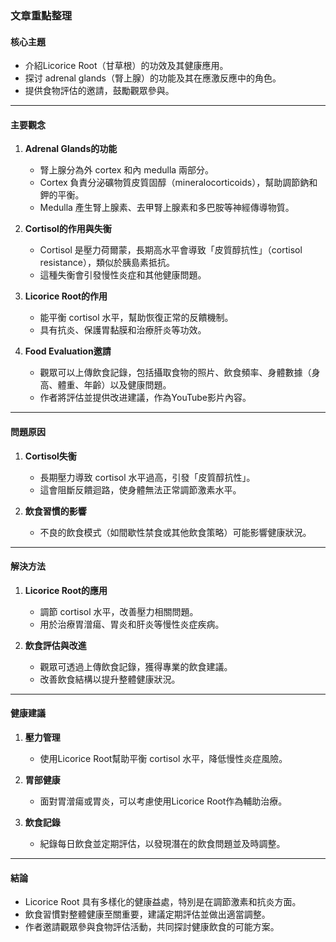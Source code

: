 ### 文章重點整理

#### 核心主題
- 介紹Licorice Root（甘草根）的功效及其健康應用。
- 探讨 adrenal glands（腎上腺）的功能及其在應激反應中的角色。
- 提供食物評估的邀請，鼓勵觀眾參與。

---

#### 主要觀念

1. **Adrenal Glands的功能**  
   - 腎上腺分為外 cortex 和內 medulla 兩部分。  
   - Cortex 負責分泌礦物質皮質固醇（mineralocorticoids），幫助調節鈉和鉀的平衡。  
   - Medulla 產生腎上腺素、去甲腎上腺素和多巴胺等神經傳導物質。

2. **Cortisol的作用與失衡**  
   - Cortisol 是壓力荷爾蒙，長期高水平會導致「皮質醇抗性」（cortisol resistance），類似於胰島素抵抗。  
   - 這種失衡會引發慢性炎症和其他健康問題。

3. **Licorice Root的作用**  
   - 能平衡 cortisol 水平，幫助恢復正常的反饋機制。  
   - 具有抗炎、保護胃黏膜和治療肝炎等功效。

4. **Food Evaluation邀請**  
   - 觀眾可以上傳飲食記錄，包括攝取食物的照片、飲食頻率、身體數據（身高、體重、年齡）以及健康問題。  
   - 作者將評估並提供改进建議，作為YouTube影片內容。

---

#### 問題原因

1. **Cortisol失衡**  
   - 長期壓力導致 cortisol 水平過高，引發「皮質醇抗性」。  
   - 這會阻斷反饋迴路，使身體無法正常調節激素水平。

2. **飲食習慣的影響**  
   - 不良的飲食模式（如間歇性禁食或其他飲食策略）可能影響健康狀況。

---

#### 解決方法

1. **Licorice Root的應用**  
   - 調節 cortisol 水平，改善壓力相關問題。  
   - 用於治療胃潧瘍、胃炎和肝炎等慢性炎症疾病。

2. **飲食評估與改進**  
   - 觀眾可透過上傳飲食記錄，獲得專業的飲食建議。  
   - 改善飲食結構以提升整體健康狀況。

---

#### 健康建議

1. **壓力管理**  
   - 使用Licorice Root幫助平衡 cortisol 水平，降低慢性炎症風險。  

2. **胃部健康**  
   - 面對胃潧瘍或胃炎，可以考慮使用Licorice Root作為輔助治療。  

3. **飲食記錄**  
   - 紀錄每日飲食並定期評估，以發現潛在的飲食問題並及時調整。

---

#### 結論

- Licorice Root 具有多樣化的健康益處，特別是在調節激素和抗炎方面。  
- 飲食習慣對整體健康至關重要，建議定期評估並做出適當調整。  
- 作者邀請觀眾參與食物評估活動，共同探討健康飲食的可能方案。